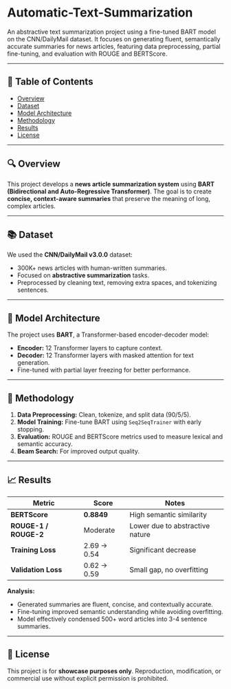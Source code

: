 # Automatic-Text-Summarization
An abstractive text summarization project using a fine-tuned BART model on the CNN/DailyMail dataset. It focuses on generating fluent, semantically accurate summaries for news articles, featuring data preprocessing, partial fine-tuning, and evaluation with ROUGE and BERTScore.

---

## 📑 Table of Contents
- [Overview](#overview)
- [Dataset](#dataset)
- [Model Architecture](#model-architecture)
- [Methodology](#methodology)
- [Results](#results)
- [License](#license)

---

## 🔍 Overview
This project develops a **news article summarization system** using **BART (Bidirectional and Auto-Regressive Transformer)**. The goal is to create **concise, context-aware summaries** that preserve the meaning of long, complex articles.

---

## 📚 Dataset
We used the **CNN/DailyMail v3.0.0** dataset:
- 300K+ news articles with human-written summaries.
- Focused on **abstractive summarization** tasks.
- Preprocessed by cleaning text, removing extra spaces, and tokenizing sentences.

---

## 🧩 Model Architecture
The project uses **BART**, a Transformer-based encoder-decoder model:
- **Encoder:** 12 Transformer layers to capture context.
- **Decoder:** 12 Transformer layers with masked attention for text generation.
- Fine-tuned with partial layer freezing for better performance.

---

## 🔬 Methodology
1. **Data Preprocessing:** Clean, tokenize, and split data (90/5/5).
2. **Model Training:** Fine-tune BART using `Seq2SeqTrainer` with early stopping.
3. **Evaluation:** ROUGE and BERTScore metrics used to measure lexical and semantic accuracy.
4. **Beam Search:** For improved output quality.

---

## 📈 Results

| Metric                  | Score              | Notes |
|------------------------|------------------|------|
| **BERTScore**          | **0.8849**       | High semantic similarity |
| **ROUGE-1 / ROUGE-2**  | Moderate         | Lower due to abstractive nature |
| **Training Loss**      | 2.69 → 0.54      | Significant decrease |
| **Validation Loss**    | 0.62 → 0.59      | Small gap, no overfitting |

**Analysis:**
- Generated summaries are fluent, concise, and contextually accurate.
- Fine-tuning improved semantic understanding while avoiding overfitting.
- Model effectively condensed 500+ word articles into 3-4 sentence summaries.

---

## 📜 License
This project is for **showcase purposes only**. Reproduction, modification, or commercial use without explicit permission is prohibited.
